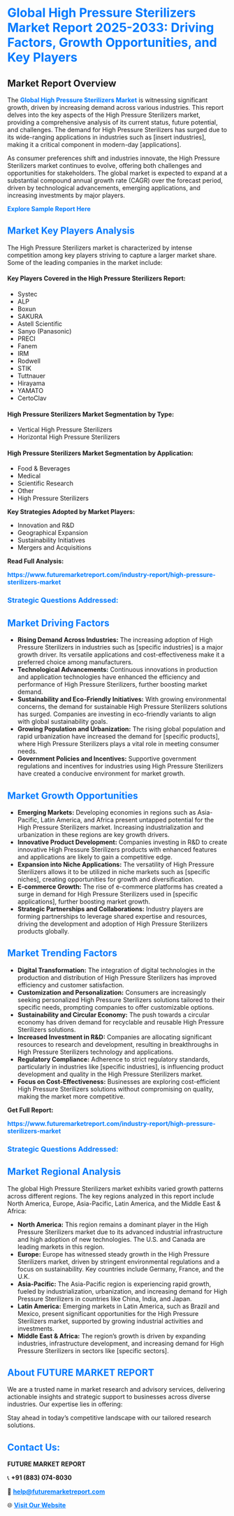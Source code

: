 <h1 style="color: #007BFF;">Global High Pressure Sterilizers Market Report 2025-2033: Driving Factors, Growth Opportunities, and Key Players</h1>

<section id="overview">
<h2>Market Report Overview</h2>
<p>The <a href="https://www.futuremarketreport.com/industry-report/high-pressure-sterilizers-market" style="color: #007BFF; text-decoration: none;"><strong>Global High Pressure Sterilizers Market</strong></a> is witnessing significant growth, driven by increasing demand across various industries. This report delves into the key aspects of the High Pressure Sterilizers market, providing a comprehensive analysis of its current status, future potential, and challenges. The demand for High Pressure Sterilizers has surged due to its wide-ranging applications in industries such as [insert industries], making it a critical component in modern-day [applications].</p>
<p>As consumer preferences shift and industries innovate, the High Pressure Sterilizers market continues to evolve, offering both challenges and opportunities for stakeholders. The global market is expected to expand at a substantial compound annual growth rate (CAGR) over the forecast period, driven by technological advancements, emerging applications, and increasing investments by major players.</p>
</section>

<section id="overview">
<p><a href="https://www.futuremarketreport.com/request-sample/reportId=111848" style="color: #007BFF; text-decoration: none;"><strong>Explore Sample Report Here</strong></a></p>
</section>

<section id="key-players">
<h2 style="color: #007BFF;">Market Key Players Analysis</h2>
<p>The High Pressure Sterilizers market is characterized by intense competition among key players striving to capture a larger market share. Some of the leading companies in the market include:</p>
<h4>Key Players Covered in the High Pressure Sterilizers Report:</h4>
<ul><li>Systec</li><li>ALP</li><li>Boxun</li><li>SAKURA</li><li>Astell Scientific</li><li>Sanyo (Panasonic)</li><li>PRECI</li><li>Fanem</li><li>IRM</li><li>Rodwell</li><li>STIK</li><li>Tuttnauer</li><li>Hirayama</li><li>YAMATO</li><li>CertoClav</li></ul>
<h4>High Pressure Sterilizers Market Segmentation by Type:</h4>
<ul><li>Vertical High Pressure Sterilizers</li><li>Horizontal High Pressure Sterilizers</li></ul>

<h4>High Pressure Sterilizers Market Segmentation by Application:</h4>
<ul><li>Food &amp; Beverages</li><li>Medical</li><li>Scientific Research</li><li>Other</li><li>High Pressure Sterilizers</li></ul>
<p><strong>Key Strategies Adopted by Market Players:</strong></p>
<ul>
<li>Innovation and R&D</li>
<li>Geographical Expansion</li>
<li>Sustainability Initiatives</li>
<li>Mergers and Acquisitions</li>
</ul>
</section>

<section>
<p><strong>Read Full Analysis: </strong></p><a href="https://www.futuremarketreport.com/industry-report/high-pressure-sterilizers-market" style="color: #007BFF; text-decoration: none;"><strong>https://www.futuremarketreport.com/industry-report/high-pressure-sterilizers-market</strong></a>
<h3 style="color: #007BFF;">Strategic Questions Addressed:</h3>
</section>

<section id="driving-factors">
<h2 style="color: #007BFF;">Market Driving Factors</h2>
<ul>
<li><strong>Rising Demand Across Industries:</strong> The increasing adoption of High Pressure Sterilizers in industries such as [specific industries] is a major growth driver. Its versatile applications and cost-effectiveness make it a preferred choice among manufacturers.</li>
<li><strong>Technological Advancements:</strong> Continuous innovations in production and application technologies have enhanced the efficiency and performance of High Pressure Sterilizers, further boosting market demand.</li>
<li><strong>Sustainability and Eco-Friendly Initiatives:</strong> With growing environmental concerns, the demand for sustainable High Pressure Sterilizers solutions has surged. Companies are investing in eco-friendly variants to align with global sustainability goals.</li>
<li><strong>Growing Population and Urbanization:</strong> The rising global population and rapid urbanization have increased the demand for [specific products], where High Pressure Sterilizers plays a vital role in meeting consumer needs.</li>
<li><strong>Government Policies and Incentives:</strong> Supportive government regulations and incentives for industries using High Pressure Sterilizers have created a conducive environment for market growth.</li>
</ul>
</section>

<section id="growth-opportunities">
<h2 style="color: #007BFF;">Market Growth Opportunities</h2>
<ul>
<li><strong>Emerging Markets:</strong> Developing economies in regions such as Asia-Pacific, Latin America, and Africa present untapped potential for the High Pressure Sterilizers market. Increasing industrialization and urbanization in these regions are key growth drivers.</li>
<li><strong>Innovative Product Development:</strong> Companies investing in R&D to create innovative High Pressure Sterilizers products with enhanced features and applications are likely to gain a competitive edge.</li>
<li><strong>Expansion into Niche Applications:</strong> The versatility of High Pressure Sterilizers allows it to be utilized in niche markets such as [specific niches], creating opportunities for growth and diversification.</li>
<li><strong>E-commerce Growth:</strong> The rise of e-commerce platforms has created a surge in demand for High Pressure Sterilizers used in [specific applications], further boosting market growth.</li>
<li><strong>Strategic Partnerships and Collaborations:</strong> Industry players are forming partnerships to leverage shared expertise and resources, driving the development and adoption of High Pressure Sterilizers products globally.</li>
</ul>
</section>

<section id="trending-factors">
<h2 style="color: #007BFF;">Market Trending Factors</h2>
<ul>
<li><strong>Digital Transformation:</strong> The integration of digital technologies in the production and distribution of High Pressure Sterilizers has improved efficiency and customer satisfaction.</li>
<li><strong>Customization and Personalization:</strong> Consumers are increasingly seeking personalized High Pressure Sterilizers solutions tailored to their specific needs, prompting companies to offer customizable options.</li>
<li><strong>Sustainability and Circular Economy:</strong> The push towards a circular economy has driven demand for recyclable and reusable High Pressure Sterilizers solutions.</li>
<li><strong>Increased Investment in R&D:</strong> Companies are allocating significant resources to research and development, resulting in breakthroughs in High Pressure Sterilizers technology and applications.</li>
<li><strong>Regulatory Compliance:</strong> Adherence to strict regulatory standards, particularly in industries like [specific industries], is influencing product development and quality in the High Pressure Sterilizers market.</li>
<li><strong>Focus on Cost-Effectiveness:</strong> Businesses are exploring cost-efficient High Pressure Sterilizers solutions without compromising on quality, making the market more competitive.</li>
</ul>
</section>

<section>
<p><strong>Get Full Report: </strong></p><a href="https://www.futuremarketreport.com/industry-report/high-pressure-sterilizers-market" style="color: #007BFF; text-decoration: none;"><strong>https://www.futuremarketreport.com/industry-report/high-pressure-sterilizers-market</strong></a>
<h3 style="color: #007BFF;">Strategic Questions Addressed:</h3>
</section>


<section id="regional-analysis">
<h2 style="color: #007BFF;">Market Regional Analysis</h2>
<p>The global High Pressure Sterilizers market exhibits varied growth patterns across different regions. The key regions analyzed in this report include North America, Europe, Asia-Pacific, Latin America, and the Middle East & Africa:</p>
<ul>
<li><strong>North America:</strong> This region remains a dominant player in the High Pressure Sterilizers market due to its advanced industrial infrastructure and high adoption of new technologies. The U.S. and Canada are leading markets in this region.</li>
<li><strong>Europe:</strong> Europe has witnessed steady growth in the High Pressure Sterilizers market, driven by stringent environmental regulations and a focus on sustainability. Key countries include Germany, France, and the U.K.</li>
<li><strong>Asia-Pacific:</strong> The Asia-Pacific region is experiencing rapid growth, fueled by industrialization, urbanization, and increasing demand for High Pressure Sterilizers in countries like China, India, and Japan.</li>
<li><strong>Latin America:</strong> Emerging markets in Latin America, such as Brazil and Mexico, present significant opportunities for the High Pressure Sterilizers market, supported by growing industrial activities and investments.</li>
<li><strong>Middle East & Africa:</strong> The region’s growth is driven by expanding industries, infrastructure development, and increasing demand for High Pressure Sterilizers in sectors like [specific sectors].</li>
</ul>
</section>

<footer>
<h2 style="color: #007BFF;">About FUTURE MARKET REPORT</h2>
<p>We are a trusted name in market research and advisory services, delivering actionable insights and strategic support to businesses across diverse industries. Our expertise lies in offering:</p>

<p>Stay ahead in today’s competitive landscape with our tailored research solutions.</p>

<h2 style="color: #007BFF;">Contact Us:</h2>
<p><strong>FUTURE MARKET REPORT</strong></p>
<p>📞 <strong>+91 (883) 074-8030</strong></p>
<p>📧 <strong><a href="mailto:help@futuremarketreport.com" style="color: #007BFF;">help@futuremarketreport.com</a></strong></p>
<p>🌐 <strong><a href="https://www.futuremarketreport.com/" style="color: #007BFF;">Visit Our Website</a></strong></p>
</footer>